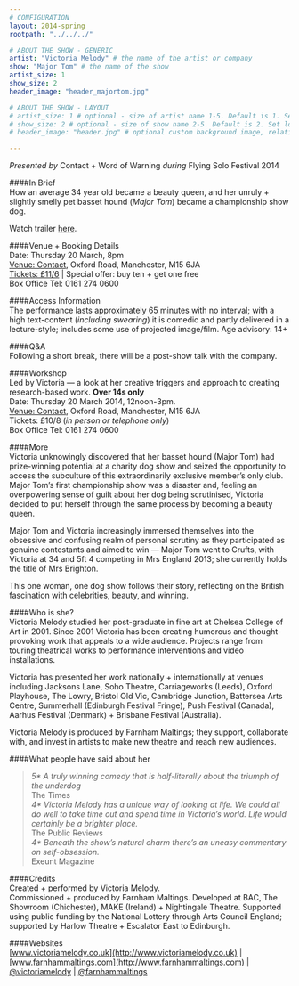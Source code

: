 ```yaml
---
# CONFIGURATION
layout: 2014-spring
rootpath: "../../../"

# ABOUT THE SHOW - GENERIC
artist: "Victoria Melody" # the name of the artist or company
show: "Major Tom" # the name of the show
artist_size: 1
show_size: 2
header_image: "header_majortom.jpg"

# ABOUT THE SHOW - LAYOUT
# artist_size: 1 # optional - size of artist name 1-5. Default is 1. Set longer names to lower values
# show_size: 2 # optional - size of show name 2-5. Default is 2. Set longer names to lower values
# header_image: "header.jpg" # optional custom background image, relative to current page

---
```

*Presented by* Contact + Word of Warning *during* Flying Solo Festival 2014      
       
####In Brief      
How an average 34 year old became a beauty queen, and her unruly + slightly smelly pet basset hound (*Major Tom*) became a championship show dog.         
        
Watch trailer [here](http://vimeo.com/70623285).        
          
####Venue + Booking Details    
Date: Thursday 20 March, 8pm     
[Venue: Contact](http://contactmcr.com/visit/getting-here/), Oxford Road, Manchester, M15 6JA    
[Tickets: £11/6](http://contactmcr.com/whats-on/12668-fs2014-victoria-melody-major-tom/booking) | Special offer: buy ten + get one free     
Box Office Tel: 0161 274 0600     
               
####Access Information        
The performance lasts approximately 65 minutes with no interval; with a high text-content (*including swearing*) it is comedic and partly delivered in a lecture-style; includes some use of projected image/film. Age advisory: 14+        
       
####Q&A        
Following a short break, there will be a post-show talk with the company.        
       
####Workshop        
Led by Victoria — a look at her creative triggers and approach to creating research-based work. **Over 14s only**   
Date: Thursday 20 March 2014, 12noon-3pm.         
[Venue: Contact](http://contactmcr.com/visit/getting-here/), Oxford Road, Manchester, M15 6JA    
Tickets: £10/8 (*in person or telephone only*)       
Box Office Tel: 0161 274 0600      
        
####More            
Victoria unknowingly discovered that her basset hound (Major Tom) had prize-winning potential at a charity dog show and seized the opportunity to access the subculture of this extraordinarily exclusive member’s only club. Major Tom’s first championship show was a disaster and, feeling an overpowering sense of guilt about her dog being scrutinised, Victoria decided to put herself through the same process by becoming a beauty queen.             
             
Major Tom and Victoria increasingly immersed themselves into the obsessive and confusing realm of personal scrutiny as they participated as genuine contestants and aimed to win — Major Tom went to Crufts, with Victoria at 34 and 5ft 4 competing in Mrs England 2013; she currently holds the title of Mrs Brighton.          
             
This one woman, one dog show follows their story, reflecting on the British fascination with celebrities, beauty, and winning.       
                  
####Who is she?    
Victoria Melody studied her post-graduate in fine art at Chelsea College of Art in 2001. Since 2001 Victoria has been creating humorous and thought-provoking work that appeals to a wide audience. Projects range from touring theatrical works to performance interventions and video installations.        
        
Victoria has presented her work nationally + internationally at venues including Jacksons Lane, Soho Theatre, Carriageworks (Leeds), Oxford Playhouse, The Lowry, Bristol Old Vic, Cambridge Junction, Battersea Arts Centre, Summerhall (Edinburgh Festival Fringe), Push Festival (Canada), Aarhus Festival (Denmark) + Brisbane Festival (Australia).         
       
Victoria Melody is produced by Farnham Maltings; they support, collaborate with, and invest in artists to make new theatre and reach new audiences.       
        
####What people have said about her     
>*5\* A truly winning comedy that is half-literally about the triumph of the underdog*<br>The Times        
>*4\* Victoria Melody has a unique way of looking at life. We could all do well to take time out and spend time in Victoria’s world. Life would certainly be a brighter place.*<br>The Public Reviews        
>*4\* Beneath the show’s natural charm there’s an uneasy commentary on self-obsession.*<br>Exeunt Magazine     
        
####Credits    
Created + performed by Victoria Melody.        
Commissioned + produced by Farnham Maltings. Developed at BAC, The Showroom (Chichester), MAKE (Ireland) + Nightingale Theatre. Supported using public funding by the National Lottery through Arts Council England; supported by Harlow Theatre + Escalator East to Edinburgh.
         
####Websites        
[www.victoriamelody.co.uk](http://www.victoriamelody.co.uk) | [www.farnhammaltings.com](http://www.farnhammaltings.com) | [@victoriamelody](http://twitter.com/victoriamelody) | [@farnhammaltings](http://twitter.com/farnhammaltings)
